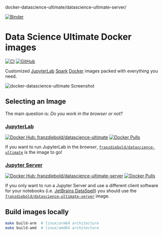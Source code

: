 docker-datascience-ultimate/datascience-ultimate-server/

[![Binder](https://mybinder.org/badge_logo.svg)](https://mybinder.org/v2/gh/vitaly-zverev/docker-datascience-ultimate/datascience-ultimate-server/HEAD?labpath=demo/demo.ipynb)

# Data Science Ultimate Docker images

[![CI](https://github.com/FranzDiebold/docker-datascience-ultimate/actions/workflows/ci.yml/badge.svg)](https://github.com/FranzDiebold/docker-datascience-ultimate/actions/workflows/ci.yml)
[![GitHub](https://img.shields.io/github/license/FranzDiebold/docker-datascience-ultimate)](./LICENSE)

Customized [JupyterLab](https://jupyter.org/) [Spark](https://spark.apache.org/docs/latest/api/python/) [Docker](https://www.docker.com/) images packed with everything you need.

![docker-datascience-ultimate Screenshot](images/datascience-ultimate_screenshot.png)

## Selecting an Image

The main question is: _Do you work in the browser or not?_

### [JupyterLab](./datascience-ultimate/)

[![Docker Hub: franzdiebold/datascience-ultimate](https://img.shields.io/badge/Docker%20Hub-franzdiebold%2Fdatascience--ultimate-2496ed)](https://hub.docker.com/r/franzdiebold/datascience-ultimate)
[![Docker Pulls](https://img.shields.io/docker/pulls/franzdiebold/datascience-ultimate)](https://hub.docker.com/r/franzdiebold/datascience-ultimate)

If you want to run JupyterLab in the _browser_, [`franzdiebold/datascience-ultimate`](https://hub.docker.com/r/franzdiebold/datascience-ultimate) is the image to go!

### [Jupyter Server](./datascience-ultimate-server/)

[![Docker Hub: franzdiebold/datascience-ultimate-server](https://img.shields.io/badge/Docker%20Hub-franzdiebold%2Fdatascience--ultimate--server-2496ed)](https://hub.docker.com/r/franzdiebold/datascience-ultimate-server)
[![Docker Pulls](https://img.shields.io/docker/pulls/franzdiebold/datascience-ultimate-server)](https://hub.docker.com/r/franzdiebold/datascience-ultimate-server)

If you only want to run a Jupyter Server and use a different client software for your notebooks (i.e. [JetBrains DataSpell](https://www.jetbrains.com/dataspell/)) you should use the [`franzdiebold/datascience-ultimate-server`](https://hub.docker.com/r/franzdiebold/datascience-ultimate-server) image.

## Build images locally

```bash
make build-arm  # linux/arm64 architecture
make build-amd  # linux/amd64 architecture
```
